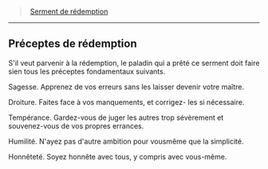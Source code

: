 ﻿---
!GenericItem
Id: paladin_redemption_hd.md#préceptes-de-rédemption
ParentLink: paladin_redemption_hd.md#serment-de-rédemption
Name: Préceptes de rédemption
ParentName: Serment de rédemption
NameLevel: 2
Attributes:
  Name: Préceptes de rédemption
  Markdown: >+
    ## <!--Name-->Préceptes de rédemption<!--/Name-->


    S'il veut parvenir à la rédemption, le paladin qui a prêté ce serment doit faire sien tous les préceptes fondamentaux suivants.


    Sagesse. Apprenez de vos erreurs sans les laisser devenir votre maître.


    Droiture. Faites face à vos manquements, et corrigez- les si nécessaire.


    Tempérance. Gardez-vous de juger les autres trop sévèrement et souvenez-vous de vos propres errances.


    Humilité. N'ayez pas d'autre ambition pour vousmême que la simplicité.


    Honnêteté. Soyez honnête avec tous, y compris avec vous-même.

AttributesDictionary: >+
  Name: Préceptes de rédemption

  Markdown: >+

    ## <!--Name-->Préceptes de rédemption<!--/Name-->





    S'il veut parvenir à la rédemption, le paladin qui a prêté ce serment doit faire sien tous les préceptes fondamentaux suivants.





    Sagesse. Apprenez de vos erreurs sans les laisser devenir votre maître.





    Droiture. Faites face à vos manquements, et corrigez- les si nécessaire.





    Tempérance. Gardez-vous de juger les autres trop sévèrement et souvenez-vous de vos propres errances.





    Humilité. N'ayez pas d'autre ambition pour vousmême que la simplicité.





    Honnêteté. Soyez honnête avec tous, y compris avec vous-même.



---
> [Serment de rédemption](hd_paladin_redemption.md)

---

## Préceptes de rédemption

S'il veut parvenir à la rédemption, le paladin qui a prêté ce serment doit faire sien tous les préceptes fondamentaux suivants.

Sagesse. Apprenez de vos erreurs sans les laisser devenir votre maître.

Droiture. Faites face à vos manquements, et corrigez- les si nécessaire.

Tempérance. Gardez-vous de juger les autres trop sévèrement et souvenez-vous de vos propres errances.

Humilité. N'ayez pas d'autre ambition pour vousmême que la simplicité.

Honnêteté. Soyez honnête avec tous, y compris avec vous-même.

